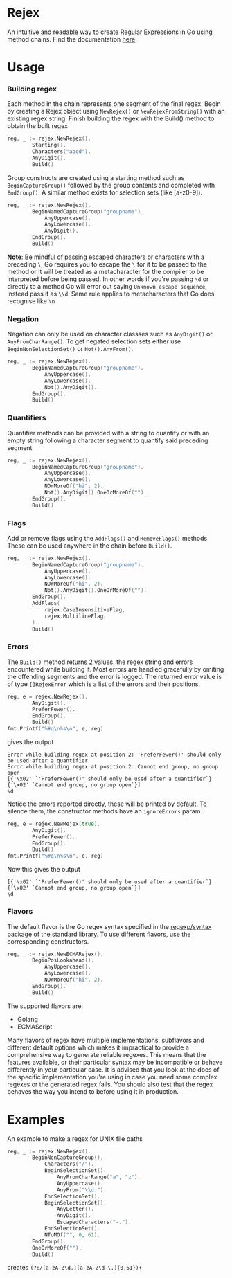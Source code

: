# Rejex
An intuitive and readable way to create Regular Expressions in Go using method chains.
Find the documentation [here](https://pkg.go.dev/github.com/tyagdit/rejex)

# Usage

### Building regex

Each method in the chain represents one segment of the final regex.
Begin by creating a Rejex object using `NewRejex()` or `NewRejexFromString()` with an existing regex string.
Finish building the regex with the Build() method to obtain the built regex

```Go
reg, _ := rejex.NewRejex().
        Starting().
        Characters("abcd").
        AnyDigit().
        Build()
```

Group constructs are created using a starting method such as `BeginCaptureGroup()` followed by the group contents
and completed with `EndGroup()`. A similar method exists for selection sets (like [a-z0-9]).

```Go
reg, _ := rejex.NewRejex().
        BeginNamedCaptureGroup("groupname").
            AnyUppercase().
            AnyLowercase().
            AnyDigit().
        EndGroup().
        Build()
```

**Note**: Be mindful of passing escaped characters or characters with a preceding `\`, Go requires you to
escape the `\` for it to be passed to the method or it will be treated as a metacharacter for the compiler
to be interpreted before being passed. In other words if you're passing `\d` or directly to a method Go will
error out saying `Unknown escape sequence`, instead pass it as `\\d`. Same rule applies to metacharacters
that Go does recognise like `\n`

### Negation

Negation can only be used on character classses such as `AnyDigit()` or `AnyFromCharRange()`.
To get negated selection sets either use `BeginNonSelectionSet()` or `Not().AnyFrom()`.

```Go
reg, _ := rejex.NewRejex().
        BeginNamedCaptureGroup("groupname").
            AnyUppercase().
            AnyLowercase().
            Not().AnyDigit().
        EndGroup().
        Build()
```

### Quantifiers

Quantifier methods can be provided with a string to quantify or with an empty string following
a character segment to quantify said preceding segment

```Go
reg, _ := rejex.NewRejex().
        BeginNamedCaptureGroup("groupname").
            AnyUppercase().
            AnyLowercase().
            NOrMoreOf("hi", 2).
            Not().AnyDigit().OneOrMoreOf("").
        EndGroup().
        Build()
```

### Flags

Add or remove flags using the `AddFlags()` and `RemoveFlags()` methods. These can be used anywhere
in the chain before `Build()`.

```Go
reg, _ := rejex.NewRejex().
        BeginNamedCaptureGroup("groupname").
            AnyUppercase().
            AnyLowercase().
            NOrMoreOf("hi", 2).
            Not().AnyDigit().OneOrMoreOf("").
        EndGroup().
        AddFlags(
            rejex.CaseInsensitiveFlag,
            rejex.MultilineFlag,
        ).
        Build()
```

### Errors

The `Build()` method returns 2 values, the regex string and errors encountered while building it.
Most errors are handled gracefully by omiting the offending segments and the error is logged.
The returned error value is of type `[]RejexError` which is a list of the errors and their positions.

```Go
reg, e = rejex.NewRejex().
        AnyDigit().
        PreferFewer().
        EndGroup().
        Build()
fmt.Printf("%#q\n%s\n", e, reg)
```
gives the output

```
Error while building regex at position 2: 'PreferFewer()' should only be used after a quantifier
Error while building regex at position 2: Cannot end group, no group open
[{'\x02' `'PreferFewer()' should only be used after a quantifier`} {'\x02' `Cannot end group, no group open`}]
\d
```

Notice the errors reported directly, these will be printed by default. To silence them, the constructor
methods have an `ignoreErrors` param.

```Go
reg, e = rejex.NewRejex(true).
        AnyDigit().
        PreferFewer().
        EndGroup().
        Build()
fmt.Printf("%#q\n%s\n", e, reg)
```
Now this gives the output 

```
[{'\x02' `'PreferFewer()' should only be used after a quantifier`} {'\x02' `Cannot end group, no group open`}]
\d
```

### Flavors

The default flavor is the Go regex syntax specified in the
[regexp/syntax](https://pkg.go.dev/regexp/syntax@go1.18.1) package of the standard library.
To use different flavors, use the corresponding constructors.

```Go
reg, _ := rejex.NewECMARejex().
        BeginPosLookahead().
            AnyUppercase().
            AnyLowercase().
            NOrMoreOf("hi", 2).
        EndGroup().
        Build()
```

The supported flavors are:

- Golang
- ECMAScript

Many flavors of regex have multiple implementations, subflavors and different default options
which makes it impractical to provide a comprehensive way to generate reliable regexes. This means
that the features available, or their particular syntax may be incompatible or behave differently
in your particular case. It is advised that you look at the docs of the specific implementation
you're using in case you need some complex regexes or the generated regex fails. You should also
test that the regex behaves the way you intend to before using it in production.

# Examples

An example to make a regex for UNIX file paths

```Go
reg, _ := rejex.NewRejex().
        BeginNonCaptureGroup().
            Characters("/").
            BeginSelectionSet().
                AnyFromCharRange("a", "z").
                AnyUppercase().
                AnyFrom("\\d.").
            EndSelectionSet().
            BeginSelectionSet().
                AnyLetter().
                AnyDigit().
                EscapedCharacters("-.").
            EndSelectionSet().
            NToMOf("", 0, 61).
        EndGroup().
        OneOrMoreOf("").
        Build()
```
creates `(?:/[a-zA-Z\d.][a-zA-Z\d-\.]{0,61})+`

